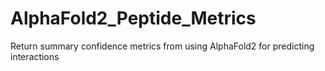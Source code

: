 # AlphaFold2_Peptide_Metrics
Return summary confidence metrics from using AlphaFold2 for predicting interactions
